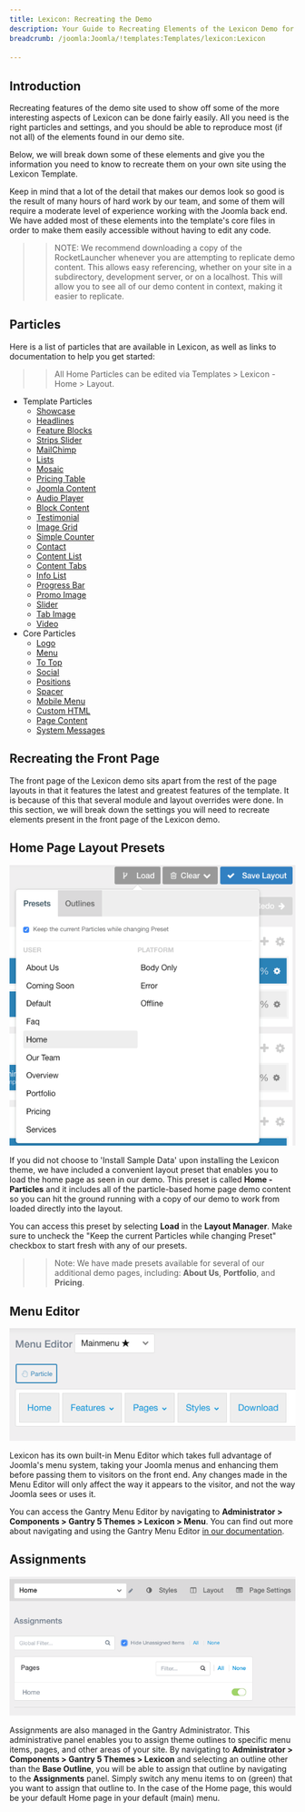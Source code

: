 ```yaml
---
title: Lexicon: Recreating the Demo
description: Your Guide to Recreating Elements of the Lexicon Demo for Joomla
breadcrumb: /joomla:Joomla/!templates:Templates/lexicon:Lexicon

---
```


Introduction
-----

Recreating features of the demo site used to show off some of the more interesting aspects of Lexicon can be done fairly easily. All you need is the right particles and settings, and you should be able to reproduce most (if not all) of the elements found in our demo site.

Below, we will break down some of these elements and give you the information you need to know to recreate them on your own site using the Lexicon Template.

Keep in mind that a lot of the detail that makes our demos look so good is the result of many hours of hard work by our team, and some of them will require a moderate level of experience working with the Joomla back end. We have added most of these elements into the template's core files in order to make them easily accessible without having to edit any code.

>> NOTE: We recommend downloading a copy of the RocketLauncher whenever you are attempting to replicate demo content. This allows easy referencing, whether on your site in a subdirectory, development server, or on a localhost. This will allow you to see all of our demo content in context, making it easier to replicate.

Particles
-----

Here is a list of particles that are available in Lexicon, as well as links to documentation to help you get started:

>> All Home Particles can be edited via Templates > Lexicon - Home > Layout.

* Template Particles
  * [Showcase](particle_showcase.md)
  * [Headlines](particle_headlines.md)
  * [Feature Blocks](particle_featureblocks.md)
  * [Strips Slider](particle_stripsslider.md)
  * [MailChimp](particle_mailchimp.md)
  * [Lists](particle_lists.md)
  * [Mosaic](particle_mosaic.md)
  * [Pricing Table](particle_pricing.md)
  * [Joomla Content](particle_joomla.md)
  * [Audio Player](particle_audio.md)
  * [Block Content](particle_block.md)
  * [Testimonial](particle_testimonial.md)
  * [Image Grid](particle_image.md)
  * [Simple Counter](particle_simplecounter.md)
  * [Contact](particle_contact.md)
  * [Content List](particle_contentlist.md)
  * [Content Tabs](particle_contenttabs.md)
  * [Info List](particle_info.md)
  * [Progress Bar](particle_progressbar.md)
  * [Promo Image](particle_promoimage.md)
  * [Slider](particle_slider.md)
  * [Tab Image](particle_tabimage.md)
  * [Video](particle_video.md)
* Core Particles 
  * [Logo](http://docs.gantry.org/gantry5/particles/logo)
  * [Menu](http://docs.gantry.org/gantry5/particles/menu-control)
  * [To Top](http://docs.gantry.org/gantry5/particles/to-top)
  * [Social](http://docs.gantry.org/gantry5/particles/social)
  * [Positions](http://docs.gantry.org/gantry5/particles/position)
  * [Spacer](http://docs.gantry.org/gantry5/particles/spacer)
  * [Mobile Menu](http://docs.gantry.org/gantry5/particles/mobile-menu)
  * [Custom HTML](http://docs.gantry.org/gantry5/particles/custom-html)
  * [Page Content](http://docs.gantry.org/gantry5/particles/page-content)
  * [System Messages](http://docs.gantry.org/gantry5/particles/system-messages)

Recreating the Front Page
-----

The front page of the Lexicon demo sits apart from the rest of the page layouts in that it features the latest and greatest features of the template. It is because of this that several module and layout overrides were done. In this section, we will break down the settings you will need to recreate elements present in the front page of the Lexicon demo.

Home Page Layout Presets
-----

![Layout Presets](assets/layout_presets.png)

If you did not choose to 'Install Sample Data' upon installing the Lexicon theme, we have included a convenient layout preset that enables you to load the home page as seen in our demo. This preset is called **Home - Particles** and it includes all of the particle-based home page demo content so you can hit the ground running with a copy of our demo to work from loaded directly into the layout.

You can access this preset by selecting **Load** in the **Layout Manager**. Make sure to uncheck the "Keep the current Particles while changing Preset" checkbox to start fresh with any of our presets.

>> Note: We have made presets available for several of our additional demo pages, including: **About Us**, **Portfolio**, and **Pricing**.

Menu Editor
-----

![](assets/menu_1.png)

Lexicon has its own built-in Menu Editor which takes full advantage of Joomla's menu system, taking your Joomla menus and enhancing them before passing them to visitors on the front end. Any changes made in the Menu Editor will only affect the way it appears to the visitor, and not the way Joomla sees or uses it.

You can access the Gantry Menu Editor by navigating to **Administrator > Components > Gantry 5 Themes > Lexicon > Menu**. You can find out more about navigating and using the Gantry Menu Editor [in our documentation](http://docs.gantry.org/gantry5/configure/menu-editor).

Assignments
-----

![](assets/assignments_1.png)

Assignments are also managed in the Gantry Administrator. This administrative panel enables you to assign theme outlines to specific menu items, pages, and other areas of your site. By navigating to **Administrator > Components > Gantry 5 Themes > Lexicon** and selecting an outline other than the **Base Outline**, you will be able to assign that outline by navigating to the **Assignments** panel. Simply switch any menu items to on (green) that you want to assign that outline to. In the case of the Home page, this would be your default Home page in your default (main) menu.
